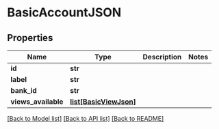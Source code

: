 # BasicAccountJSON

## Properties
Name | Type | Description | Notes
------------ | ------------- | ------------- | -------------
**id** | **str** |  | 
**label** | **str** |  | 
**bank_id** | **str** |  | 
**views_available** | [**list[BasicViewJson]**](BasicViewJson.md) |  | 

[[Back to Model list]](../README.md#documentation-for-models) [[Back to API list]](../README.md#documentation-for-api-endpoints) [[Back to README]](../README.md)


